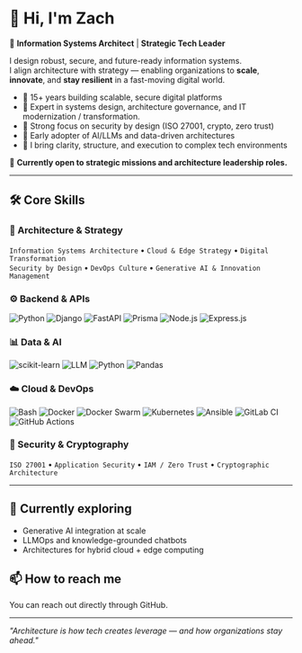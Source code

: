 # 👋 Hi, I'm Zach

🎯 **Information Systems Architect** | **Strategic Tech Leader** 

I design robust, secure, and future-ready information systems.  
I align architecture with strategy — enabling organizations to **scale**, **innovate**, and **stay resilient** in a fast-moving digital world.

- 💼 15+ years building scalable, secure digital platforms  
- 🧠 Expert in systems design, architecture governance, and IT modernization / transformation.
- 🔐 Strong focus on security by design (ISO 27001, crypto, zero trust)  
- 🤖 Early adopter of AI/LLMs and data-driven architectures  
- 🚀 I bring clarity, structure, and execution to complex tech environments

💬 **Currently open to strategic missions and architecture leadership roles.**

---

## 🛠️ Core Skills

### 🧭 Architecture & Strategy
`Information Systems Architecture` • `Cloud & Edge Strategy` • `Digital Transformation`  
`Security by Design` • `DevOps Culture` • `Generative AI & Innovation Management`

### ⚙️ Backend & APIs
![Python](https://img.shields.io/badge/python-3670A0?style=for-the-badge&logo=python&logoColor=ffdd54)
![Django](https://img.shields.io/badge/django-%23092E20.svg?style=for-the-badge&logo=django&logoColor=white)
![FastAPI](https://img.shields.io/badge/fastapi-%2300C7B7.svg?style=for-the-badge&logo=fastapi&logoColor=white)
![Prisma](https://img.shields.io/badge/prisma-0A96C4?style=for-the-badge&logo=prisma&logoColor=white)
![Node.js](https://img.shields.io/badge/node.js-339933?style=for-the-badge&logo=nodedotjs&logoColor=white)
![Express.js](https://img.shields.io/badge/express.js-000000?style=for-the-badge&logo=express&logoColor=white)

### 📊 Data & AI

![scikit-learn](https://img.shields.io/badge/scikit--learn-F7931E?style=for-the-badge&logo=scikit-learn&logoColor=white)
![LLM](https://img.shields.io/badge/LLM%20Architecture-007ACC?style=for-the-badge)
![Python](https://img.shields.io/badge/python-3670A0?style=for-the-badge&logo=python&logoColor=ffdd54)
![Pandas](https://img.shields.io/badge/pandas-150458?style=for-the-badge&logo=pandas&logoColor=white)

### ☁️ Cloud & DevOps
![Bash](https://img.shields.io/badge/bash-%23121011.svg?style=for-the-badge&logo=gnu-bash&logoColor=white)
![Docker](https://img.shields.io/badge/docker-%230db7ed.svg?style=for-the-badge&logo=docker&logoColor=white)
![Docker Swarm](https://img.shields.io/badge/docker--swarm-2496ED?style=for-the-badge&logo=docker)
![Kubernetes](https://img.shields.io/badge/kubernetes-%23326ce5.svg?style=for-the-badge&logo=kubernetes&logoColor=white)
![Ansible](https://img.shields.io/badge/ansible-%231A1918.svg?style=for-the-badge&logo=ansible&logoColor=white)
![GitLab CI](https://img.shields.io/badge/gitlab%20ci-%23181717.svg?style=for-the-badge&logo=gitlab&logoColor=white)
![GitHub Actions](https://img.shields.io/badge/github%20actions-%232671E5.svg?style=for-the-badge&logo=githubactions&logoColor=white)

### 🔐 Security & Cryptography
`ISO 27001` • `Application Security` • `IAM / Zero Trust` • `Cryptographic Architecture`

---

## 🌱 Currently exploring  
- Generative AI integration at scale  
- LLMOps and knowledge-grounded chatbots  
- Architectures for hybrid cloud + edge computing

## 📫 How to reach me
You can reach out directly through GitHub.

---

_"Architecture is how tech creates leverage — and how organizations stay ahead."_  
